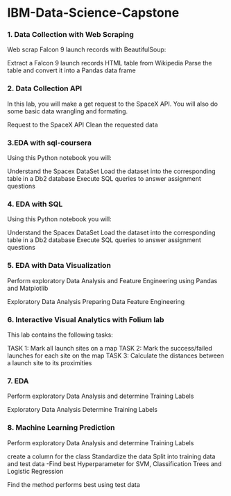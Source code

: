 # IBM-Data-Science-Capstone

### 1. Data Collection with Web Scraping

Web scrap Falcon 9 launch records with BeautifulSoup:

Extract a Falcon 9 launch records HTML table from Wikipedia
Parse the table and convert it into a Pandas data frame



### 2. Data Collection API

In this lab, you will make a get request to the SpaceX API. You will also do some basic data wrangling and formating.

Request to the SpaceX API
Clean the requested data



### 3.EDA with sql-coursera
  
Using this Python notebook you will:

Understand the Spacex DataSet
Load the dataset into the corresponding table in a Db2 database
Execute SQL queries to answer assignment questions




### 4. EDA with SQL

Using this Python notebook you will:

Understand the Spacex DataSet
Load the dataset into the corresponding table in a Db2 database
Execute SQL queries to answer assignment questions



### 5. EDA with Data Visualization

Perform exploratory Data Analysis and Feature Engineering using Pandas and Matplotlib

Exploratory Data Analysis
Preparing Data Feature Engineering



### 6. Interactive Visual Analytics with Folium lab

This lab contains the following tasks:

TASK 1: Mark all launch sites on a map
TASK 2: Mark the success/failed launches for each site on the map
TASK 3: Calculate the distances between a launch site to its proximities




### 7. EDA

Perform exploratory Data Analysis and determine Training Labels

Exploratory Data Analysis
Determine Training Labels



### 8. Machine Learning Prediction

Perform exploratory Data Analysis and determine Training Labels

create a column for the class
Standardize the data
Split into training data and test data
-Find best Hyperparameter for SVM, Classification Trees and Logistic Regression

Find the method performs best using test data












